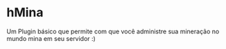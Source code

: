 # hMina
Um Plugin básico que permite com que você administre sua mineração no mundo mina em seu servidor :)
